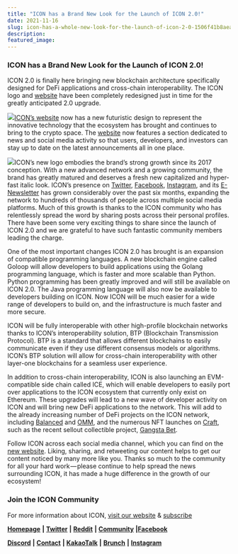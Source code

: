 ```yaml
---
title: "ICON has a Brand New Look for the Launch of ICON 2.0!"
date: 2021-11-16
slug: icon-has-a-whole-new-look-for-the-launch-of-icon-2-0-1506f41b8aea
description:
featured_image:
---
```


### ICON has a Brand New Look for the Launch of ICON 2.0!

ICON 2.0 is finally here bringing new blockchain architecture specifically designed for DeFi applications and cross-chain interoperability. The ICON logo and [website](https://icon.foundation/) have been completely redesigned just in time for the greatly anticipated 2.0 upgrade.

![](https://cdn-images-1.medium.com/max/800/1*FPuEEjLHpKjuTlWtTrtNdw.png)[ICON’s website](https://icon.foundation/) now has a new futuristic design to represent the innovative technology that the ecosystem has brought and continues to bring to the crypto space. The [website](https://icon.foundation/) now features a section dedicated to news and social media activity so that users, developers, and investors can stay up to date on the latest announcements all in one place.

![](https://cdn-images-1.medium.com/max/800/1*oLhykG775r5JepDVdaozMg.png)ICON’s new logo embodies the brand’s strong growth since its 2017 conception. With a new advanced network and a growing community, the brand has greatly matured and deserves a fresh new capitalized and hyper-fast italic look. ICON’s presence on [Twitter](https://twitter.com/helloiconworld), [Facebook](https://www.facebook.com/helloicon/), [Instagram](https://www.instagram.com/helloiconworld/), and its [E-Newsletter](https://mailchi.mp/icon.foundation/icon-20) has grown considerably over the past six months, expanding the network to hundreds of thousands of people across multiple social media platforms. Much of this growth is thanks to the ICON community who has relentlessly spread the word by sharing posts across their personal profiles. There have been some very exciting things to share since the launch of ICON 2.0 and we are grateful to have such fantastic community members leading the charge.

One of the most important changes ICON 2.0 has brought is an expansion of compatible programming languages. A new blockchain engine called Goloop will allow developers to build applications using the Golang programming language, which is faster and more scalable than Python.   
Python programming has been greatly improved and will still be available on ICON 2.0. The Java programming language will also now be available to developers building on ICON. Now ICON will be much easier for a wide range of developers to build on, and the infrastructure is much faster and more secure.

ICON will be fully interoperable with other high-profile blockchain networks thanks to ICON’s interoperability solution, BTP (Blockchain Transmission Protocol). BTP is a standard that allows different blockchains to easily communicate even if they use different consensus models or algorithms. ICON’s BTP solution will allow for cross-chain interoperability with other layer-one blockchains for a seamless user experience.

In addition to cross-chain interoperability, ICON is also launching an EVM-compatible side chain called ICE, which will enable developers to easily port over applications to the ICON ecosystem that currently only exist on Ethereum. These upgrades will lead to a new wave of developer activity on ICON and will bring new DeFi applications to the network. This will add to the already increasing number of DeFi projects on the ICON network, including [Balanced](https://balanced.network/) and [OMM](https://omm.finance/), and the numerous NFT launches on [Craft](https://craft.network/), such as the recent sellout collectible project, [Gangsta Bet](https://gangstabet.io/).

Follow ICON across each social media channel, which you can find on the [new website](https://icon.foundation/). Liking, sharing, and retweeting our content helps to get our content noticed by many more like you. Thanks so much to the community for all your hard work — please continue to help spread the news surrounding ICON, it has made a huge difference in the growth of our ecosystem!

### Join the ICON Community

For more information about ICON, [visit our website](https://icon.foundation/) & [subscribe](https://mailchi.mp/icon.foundation/icon-20)

[**Homepage**](https://icon.foundation/) **|** [**Twitter**](https://twitter.com/helloiconworld) **|** [**Reddit**](https://www.reddit.com/r/helloicon/) **|** [**Community**](https://forum.icon.community/) **|**[**Facebook**](https://www.facebook.com/helloicon/)

[**Discord**](https://discord.gg/x6DxjxfP24) **|** [**Contact**](mailto:hello@icon.foundation) **|** [**KakaoTalk**](https://open.kakao.com/o/gMAFhdS) **|** [**Brunch**](https://brunch.co.kr/@helloiconworld) **|** [**Instagram**](https://www.instagram.com/helloiconworld/)

